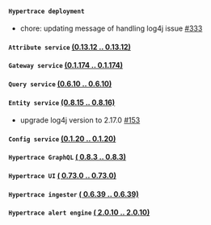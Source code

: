 #### `Hypertrace deployment` 
- chore: updating message of handling log4j issue [#333](https://github.com/hypertrace/hypertrace/pull/333)
#### `Attribute service`  [(0.13.12 .. 0.13.12)](https://github.com/hypertrace/attribute-service/releases)

#### `Gateway service`  [(0.1.174 .. 0.1.174)](https://github.com/hypertrace/gateway-service/releases)

#### `Query service`  [(0.6.10 .. 0.6.10)](https://github.com/hypertrace/query-service/releases)

#### `Entity service`  [(0.8.15 .. 0.8.16)](https://github.com/hypertrace/entity-service/releases)
- upgrade log4j version to 2.17.0 [#153](https://github.com/hypertrace/entity-service/pull/153)
#### `Config service`  [(0.1.20 .. 0.1.20)](https://github.com/hypertrace/config-service/releases)

#### `Hypertrace GraphQL`  [( 0.8.3 .. 0.8.3)](https://github.com/hypertrace/hypertrace-graphql/releases)

#### `Hypertrace UI`  [( 0.73.0 .. 0.73.0)](https://github.com/hypertrace/hypertrace-ui/releases)

#### `Hypertrace ingester`  [( 0.6.39 .. 0.6.39)](https://github.com/hypertrace/hypertrace-ingester/releases)

#### `Hypertrace alert engine`  [( 2.0.10 .. 2.0.10)](https://github.com/hypertrace/hypertrace-alert-engine/releases)

